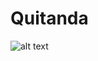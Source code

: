 # Quitanda

![alt text](https://github.com/MayconYamamotto/Quitanda/assets/img/Quitanda.png?raw=true)
